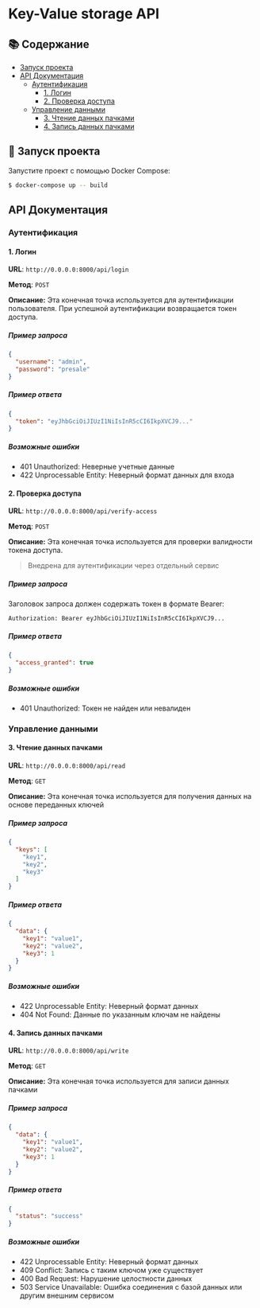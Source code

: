 # Key-Value storage API

## :books: Содержание

- [Запуск проекта](#construction_worker-%D0%B7%D0%B0%D0%BF%D1%83%D1%81%D0%BA-%D0%BF%D1%80%D0%BE%D0%B5%D0%BA%D1%82%D0%B0)
- [API Документация](#api-%D0%B4%D0%BE%D0%BA%D1%83%D0%BC%D0%B5%D0%BD%D1%82%D0%B0%D1%86%D0%B8%D1%8F)
    - [Аутентификация](#%D0%B0%D1%83%D1%82%D0%B5%D0%BD%D1%82%D0%B8%D1%84%D0%B8%D0%BA%D0%B0%D1%86%D0%B8%D1%8F)
        - [1. Логин](#1-%D0%BB%D0%BE%D0%B3%D0%B8%D0%BD)
        - [2. Проверка доступа](#2-%D0%BF%D1%80%D0%BE%D0%B2%D0%B5%D1%80%D0%BA%D0%B0-%D0%B4%D0%BE%D1%81%D1%82%D1%83%D0%BF%D0%B0)
    - [Управление данными](#%D1%83%D0%BF%D1%80%D0%B0%D0%B2%D0%BB%D0%B5%D0%BD%D0%B8%D0%B5-%D0%B4%D0%B0%D0%BD%D0%BD%D1%8B%D0%BC%D0%B8)
        - [3. Чтение данных пачками](#3-%D1%87%D1%82%D0%B5%D0%BD%D0%B8%D0%B5-%D0%B4%D0%B0%D0%BD%D0%BD%D1%8B%D1%85-%D0%BF%D0%B0%D1%87%D0%BA%D0%B0%D0%BC%D0%B8)
        - [4. Запись данных пачками](#4-%D0%B7%D0%B0%D0%BF%D0%B8%D1%81%D1%8C-%D0%B4%D0%B0%D0%BD%D0%BD%D1%8B%D1%85-%D0%BF%D0%B0%D1%87%D0%BA%D0%B0%D0%BC%D0%B8)

## :construction_worker: Запуск проекта

Запустите проект с помощью Docker Compose:

```sh
$ docker-compose up -- build
```

## API Документация

### Аутентификация

#### 1. Логин

**URL**: `http://0.0.0.0:8000/api/login`

**Метод**: `POST`

**Описание:** Эта конечная точка используется для аутентификации пользователя. При успешной аутентификации возвращается
токен
доступа.

##### Пример запроса

```json
{
  "username": "admin",
  "password": "presale"
}
```

##### Пример ответа

```json
{
  "token": "eyJhbGciOiJIUzI1NiIsInR5cCI6IkpXVCJ9..."
}
```

##### Возможные ошибки

- 401 Unauthorized: Неверные учетные данные
- 422 Unprocessable Entity: Неверный формат данных для входа

#### 2. Проверка доступа

**URL**: `http://0.0.0.0:8000/api/verify-access`

**Метод**: `POST`

**Описание:** Эта конечная точка используется для проверки валидности токена доступа.

> Внедрена для аутентификации через отдельный сервис

##### Пример запроса

Заголовок запроса должен содержать токен в формате Bearer:

```
Authorization: Bearer eyJhbGciOiJIUzI1NiIsInR5cCI6IkpXVCJ9...
```

##### Пример ответа

```json
{
  "access_granted": true
}
```

##### Возможные ошибки

- 401 Unauthorized: Токен не найден или невалиден

### Управление данными

#### 3. Чтение данных пачками

**URL**: `http://0.0.0.0:8000/api/read`

**Метод**: `GET`

**Описание:** Эта конечная точка используется для получения данных на основе переданных ключей

##### Пример запроса

```json
{
  "keys": [
    "key1",
    "key2",
    "key3"
  ]
}
```

##### Пример ответа

```json
{
  "data": {
    "key1": "value1",
    "key2": "value2",
    "key3": 1
  }
}
```

##### Возможные ошибки

- 422 Unprocessable Entity: Неверный формат данных
- 404 Not Found: Данные по указанным ключам не найдены

#### 4. Запись данных пачками

**URL**: `http://0.0.0.0:8000/api/write`

**Метод**: `GET`

**Описание:** Эта конечная точка используется для записи данных пачками

##### Пример запроса

```json
{
  "data": {
    "key1": "value1",
    "key2": "value2",
    "key3": 1
  }
}
```

##### Пример ответа

```json
{
  "status": "success"
}
```

##### Возможные ошибки

- 422 Unprocessable Entity: Неверный формат данных
- 409 Conflict: Запись с таким ключом уже существует
- 400 Bad Request: Нарушение целостности данных
- 503 Service Unavailable: Ошибка соединения с базой данных или другим внешним сервисом
